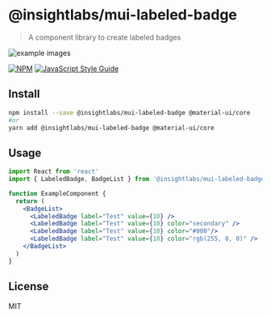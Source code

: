 # @insightlabs/mui-labeled-badge

> A component library to create labeled badges

![example images](https://i.imgur.com/uNK6e0m.png "Example")

[![NPM](https://img.shields.io/npm/v/@insightlabs/mui-labeled-badge.svg)](https://www.npmjs.com/package/@insightlabs/mui-labeled-badge) [![JavaScript Style Guide](https://img.shields.io/badge/code_style-standard-brightgreen.svg)](https://standardjs.com)

## Install

```bash
npm install --save @insightlabs/mui-labeled-badge @material-ui/core
#or
yarn add @insightlabs/mui-labeled-badge @material-ui/core
```

## Usage

```jsx
import React from 'react'
import { LabeledBadge, BadgeList } from '@insightlabs/mui-labeled-badge'

function ExampleComponent {
  return (
    <BadgeList>
      <LabeledBadge label="Test" value={10} />
      <LabeledBadge label="Test" value={10} color="secondary" />
      <LabeledBadge label="Test" value={10} color="#000"/>
      <LabeledBadge label="Test" value={10} color="rgb(255, 0, 0)" />
    </BadgeList>
  )
}
```

## License

MIT
